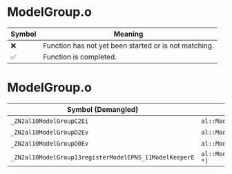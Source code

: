 # ModelGroup.o
| Symbol | Meaning 
| ------------- | ------------- 
| :x: | Function has not yet been started or is not matching. 
| :white_check_mark: | Function is completed. 


# ModelGroup.o
| Symbol (Demangled) | Symbol (Mangled) | Decompiled? |
| ------------- |  ------------- | ------------- |
| `_ZN2al10ModelGroupC2Ei` | `al::ModelGroup::ModelGroup(int)` | :white_check_mark: |
| `_ZN2al10ModelGroupD2Ev` | `al::ModelGroup::~ModelGroup()` | :white_check_mark: |
| `_ZN2al10ModelGroupD0Ev` | `al::ModelGroup::~ModelGroup()` | :white_check_mark: |
| `_ZN2al10ModelGroup13registerModelEPNS_11ModelKeeperE` | `al::ModelGroup::registerModel(al::ModelKeeper *)` | :white_check_mark: |
